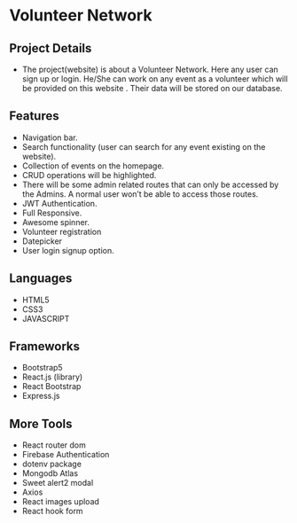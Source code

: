 # Volunteer Network

## Project Details

- The project(website) is about a Volunteer Network. Here any user can sign up or login. He/She can work on any event as a volunteer which will be provided on this website . Their data will be stored on our database.

## Features

- Navigation bar.
- Search functionality (user can search for any event existing on the website).
- Collection of events on the homepage.
- CRUD operations will be highlighted.
- There will be some admin related routes that can only be accessed by the Admins. A normal user won’t be able to access those routes.
- JWT Authentication.
- Full Responsive.
- Awesome spinner.
- Volunteer registration
- Datepicker
- User login signup option.

## Languages

- HTML5
- CSS3
- JAVASCRIPT

## Frameworks

- Bootstrap5
- React.js (library)
- React Bootstrap
- Express.js

## More Tools

- React router dom
- Firebase Authentication
- dotenv package
- Mongodb Atlas
- Sweet alert2 modal
- Axios
- React images upload
- React hook form